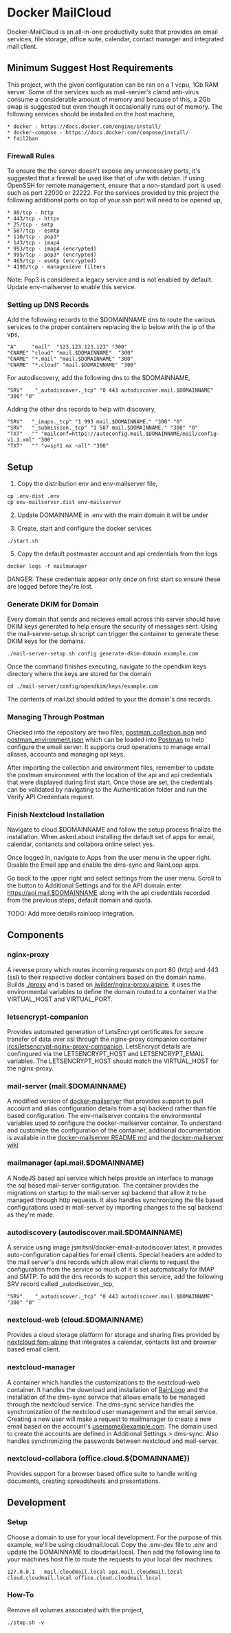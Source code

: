 # Docker MailCloud

Docker-MailCloud is an all-in-one productivity suite that provides an email services, file storage, office suite, calendar, contact manager and integrated mail client.  

## Minimum Suggest Host Requirements

This project, with the given configuration can be ran on a 1 vcpu, 1Gb RAM server.  Some of the services such as mail-server's clamd anti-virus consume a considerable amount of memory and because of this, a 2Gb swap is suggested but even though it occasionally runs out of memory.  The following services should be installed on the host machine,

    * docker - https://docs.docker.com/engine/install/
    * docker-compose - https://docs.docker.com/compose/install/
    * fail2ban

### Firewall Rules

To ensure the the server doesn't expose any unnecessary ports, it's suggested that a firewall be used like that of ufw with debian.  If using OpenSSH for remote management, ensure that a non-standard port is used such as port 22000 or 22222.  For the services provided by this project the following additional ports on top of your ssh port will need to be opened up,

    * 80/tcp - http
    * 443/tcp - https
    * 25/tcp - smtp
    * 587/tcp - esmtp
    * 110/tcp - pop3*
    * 143/tcp - imap4
    * 993/tcp - imap4 (encrypted)
    * 995/tcp - pop3* (encrypted)
    * 465/tcp - esmtp (encrypted)
    * 4190/tcp - managesieve filters

Note: Pop3 is considered a legacy service and is not enabled by default.  Update env-mailserver to enable this service.

### Setting up DNS Records

Add the following records to the $DOMAINNAME dns to route the various services to the proper containers replacing the ip below with the ip of the vps,

```
"A"     "mail"  "123.123.123.123" "300"
"CNAME" "cloud" "mail.$DOMAINNAME"  "300"
"CNAME" "*.mail" "mail.$DOMAINNAME" "300"
"CNAME" "*.cloud" "mail.$DOMAINNAME" "300"
```

For autodiscovery, add the following dns to the $DOMAINNAME,

```
"SRV"	 "_autodiscover._tcp" "0 443 autodiscover.mail.$DOMAINNAME" "300" "0"
```

Adding the other dns records to help with discovery,

```
"SRV"   "_imaps._tcp" "1 993 mail.$DOMAINNAME." "300" "0"
"SRV"   "_submission._tcp" "1 587 mail.$DOMAINNAME." "300" "0"
"TXT"   "" "mailconf=https://autoconfig.mail.$DOMAINNAME/mail/config-v1.1.xml" "300"
"TXT"   "" "v=spf1 mx ~all" "300"
```

## Setup

1. Copy the distribution env and env-mailserver file,

```
cp .env-dist .env
cp env-mailserver.dist env-mailserver
```

2. Update DOMAINNAME in .env with the main domain it will be under

4. Create, start and configure the docker services

```
./start.sh
```

5. Copy the default postmaster account and api credentials from the logs

```
docker logs -f mailmanager
```

DANGER: These credentials appear only once on first start so ensure these are logged before they're lost.

### Generate DKIM for Domain

Every domain that sends and recieves email across this server should have DKIM keys generated to help ensure the security of messages sent.  Using the mail-server-setup.sh script can trigger the container to generate these DKIM keys for the domains.

```
./mail-server-setup.sh config generate-dkim-domain example.com
```

Once the command finishes executing, navigate to the opendkim keys directory where the keys are stored for the domain

```
cd ./mail-server/config/opendkim/keys/example.com
```

The contents of mail.txt should added to your the domain's dns records.

### Managing Through Postman

Checked into the repository are two files, [postman_collection.json](./postman_collection.json) and [postman_environment.json](./postman_environment.json) which can be loaded into [Postman](https://www.postman.com/) to help configure the email server.  It supports crud operations to manage email aliases, accounts and managing api keys.

After importing the collection and environment files, remember to update the postman environment with the location of the api and api credentials that were displayed during first start.  Once those are set, the credentials can be validated by navigating to the Authentication folder and run the Verify API Credentials request.

### Finish Nextcloud Installation

Navigate to cloud.$DOMAINNAME and follow the setup process finalize the installation.  When asked about installing the default set of apps for email, calendar, contancts and collabora online select yes.

Once logged in, navigate to Apps from the user menu in the upper right.  Disable the Email app and enable the dms-sync and RainLoop apps.

Go back to the upper right and select settings from the user menu. Scroll to the button to Additional Settings and for the API domain enter https://api.mail.$DOMAINNAME along with the api credentials recorded from the previous steps, default domain and quota. 

TODO: Add more details  rainloop integration.

## Components

### nginx-proxy

A reverse proxy which routes incoming requests on port 80 (http) and 443 (ssl) to their respective docker containers based on the domain name.  Builds [./proxy](./proxy) and is based on [jwilder/nginx-proxy:alpine](https://github.com/nginx-proxy/nginx-proxy), it uses the environmental variables to define the domain routed to a container via the VIRTUAL_HOST and VIRTUAL_PORT.

### letsencrypt-companion

Provides automated generation of LetsEncrypt certificates for secure transfer of data over ssl through the nginx-proxy companion container [jrcs/letsencrypt-nginx-proxy-companion](https://github.com/nginx-proxy/docker-letsencrypt-nginx-proxy-companion).  LetsEncrypt details are confingured via the LETSENCRYPT_HOST and LETSENCRYPT_EMAIL variables.  The LETSENCRYPT_HOST should match the VIRTUAL_HOST for the nginx-proxy.

### mail-server (mail.$DOMAINNAME)

A modified version of [docker-mailserver](https://github.com/tomav/docker-mailserver) that provides support to pull account and alias configuration details from a sql backend rather than file based configuration.  The env-mailserver contains the environmental variables used to configure the docker-mailserver container.  To understand and customize the configuration of the container, additional documentation is available in the [docker-mailserver README.md](https://github.com/tomav/docker-mailserver/blob/master/README.md) and the [docker-mailserver wiki](https://github.com/tomav/docker-mailserver/wiki)

### mailmanager (api.mail.$DOMAINNAME)

A NodeJS based api service which helps provide an interface to manage the sql based mail-server configuration.  The container provides the migrations on startup to the mail-server sql backend that allow it to be managed through http requests.  It also handles synchronizing the file based configurations used in mail-server by importing changes to the sql backend as they're made.

### autodiscovery (autodiscover.mail.$DOMAINNAME)

A service using image jsmitsnl/docker-email-autodiscover:latest, it provides auto-configuration capalities for email clients. Special headers are added to the mail server's dns records which allow mail clients to request the configuration from the service so much of it is set automatically for IMAP and SMTP. To add the dns records to support this service, add the following SRV record called _autodiscover._tcp,

```
"SRV"	 "_autodiscover._tcp" "0 443 autodiscover.mail.$DOMAINNAME" "300" "0"
```

### nextcloud-web (cloud.$DOMAINNAME)

Provides a cloud storage platform for storage and sharing files provided by [nextcloud:fpm-alpine](https://hub.docker.com/_/nextcloud/) that integrates a calendar, contacts list and browser based email client.

### nextcloud-manager

A container which handles the customizations to the nextcloud-web container.  It handles the download and installation of [RainLoop](https://www.rainloop.net/) and the installation of the dms-sync service that allows emails to be managed through the nextcloud service.  The dms-sync service handles the synchronization of the nextcloud user management and the email service. Creating a new user will make a request to mailmanager to create a new email based on the account's username@example.com.  The domain used to create the accounts are defined in Additional Settings > dms-sync.  Also handles synchronizing the passwords between nextcloud and mail-server.

### nextcloud-collabora (office.cloud.${DOMAINNAME})

Provides support for a browser based office suite to handle writing documents, creating spreadsheets and presentations.

## Development

### Setup

Choose a domain to use for your local development.  For the purpose of this example, we'll be using cloudmail.local.  Copy the .env-dev file to .env and update the DOMAINNAME to cloudmail.local.  Then add the following line to your machines host file to route the requests to your local dev machines.

```
127.0.0.1   mail.cloudmail.local api.mail.cloudmail.local cloud.cloudmail.local office.cloud.cloudmail.local
```

### How-To

Remove all volumes associated with the project,

```
./stop.sh -v
```

